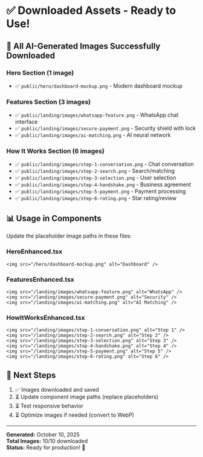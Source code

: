 # ✅ Downloaded Assets - Ready to Use!

## 🎨 All AI-Generated Images Successfully Downloaded

### Hero Section (1 image)
- ✅ `public/hero/dashboard-mockup.png` - Modern dashboard mockup

### Features Section (3 images)  
- ✅ `public/landing/images/whatsapp-feature.png` - WhatsApp chat interface
- ✅ `public/landing/images/secure-payment.png` - Security shield with lock
- ✅ `public/landing/images/ai-matching.png` - AI neural network

### How It Works Section (6 images)
- ✅ `public/landing/images/step-1-conversation.png` - Chat conversation
- ✅ `public/landing/images/step-2-search.png` - Search/matching
- ✅ `public/landing/images/step-3-selection.png` - User selection
- ✅ `public/landing/images/step-4-handshake.png` - Business agreement
- ✅ `public/landing/images/step-5-payment.png` - Payment processing
- ✅ `public/landing/images/step-6-rating.png` - Star rating/review

## 📊 Usage in Components

Update the placeholder image paths in these files:

### HeroEnhanced.tsx
```tsx
<img src="/hero/dashboard-mockup.png" alt="Dashboard" />
```

### FeaturesEnhanced.tsx
```tsx
<img src="/landing/images/whatsapp-feature.png" alt="WhatsApp" />
<img src="/landing/images/secure-payment.png" alt="Security" />
<img src="/landing/images/ai-matching.png" alt="AI Matching" />
```

### HowItWorksEnhanced.tsx
```tsx
<img src="/landing/images/step-1-conversation.png" alt="Step 1" />
<img src="/landing/images/step-2-search.png" alt="Step 2" />
<img src="/landing/images/step-3-selection.png" alt="Step 3" />
<img src="/landing/images/step-4-handshake.png" alt="Step 4" />
<img src="/landing/images/step-5-payment.png" alt="Step 5" />
<img src="/landing/images/step-6-rating.png" alt="Step 6" />
```

## 🚀 Next Steps

1. ✅ Images downloaded and saved
2. ⏳ Update component image paths (replace placeholders)
3. ⏳ Test responsive behavior
4. ⏳ Optimize images if needed (convert to WebP)

---

**Generated:** October 10, 2025  
**Total Images:** 10/10 downloaded  
**Status:** Ready for production! 🎉

